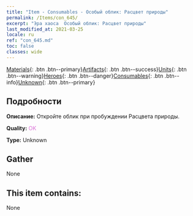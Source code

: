 ```yaml
---
title: "Item - Consumables - Особый облик: Расцвет природы"
permalink: /Items/con_645/
excerpt: "Эра хаоса  Особый облик: Расцвет природы"
last_modified_at: 2021-03-25
locale: ru
ref: "con_645.md"
toc: false
classes: wide
---
```

 [Materials](/ru/Items/){: .btn .btn--primary}[Artifacts](/ru/Items/Artifacts/){: .btn .btn--success}[Units](/ru/Items/Units/){: .btn .btn--warning}[Heroes](/ru/Items/Heroes/){: .btn .btn--danger}[Consumables](/ru/Items/Consumables/){: .btn .btn--info}[Unknown](/ru/Items/Unknown/){: .btn .btn--primary}

## Подробности
 **Описание:** Откройте облик при пробуждении Расцвета природы.

 **Quality:** <span style="color: #DA70D6">OK</span>

 **Type:** Unknown

## Gather

  None

## This item contains:

  None

